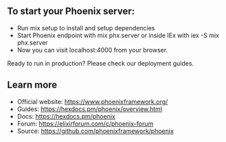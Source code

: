 ## To start your Phoenix server:

* Run mix setup to install and setup dependencies
* Start Phoenix endpoint with mix phx.server or inside IEx with iex -S mix phx.server
* Now you can visit localhost:4000 from your browser.

Ready to run in production? Please check our deployment guides.

## Learn more
* Official website: https://www.phoenixframework.org/
* Guides: https://hexdocs.pm/phoenix/overview.html
* Docs: https://hexdocs.pm/phoenix
* Forum: https://elixirforum.com/c/phoenix-forum
* Source: https://github.com/phoenixframework/phoenix

